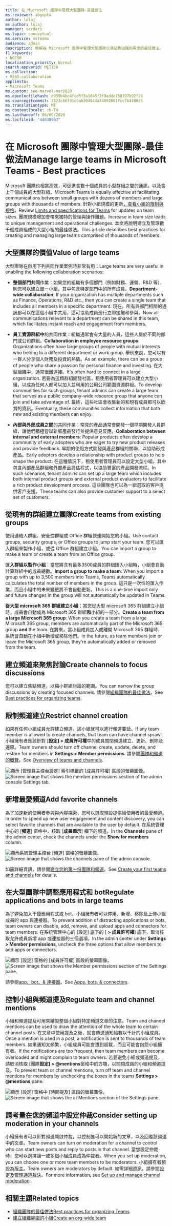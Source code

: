 ```yaml
---
title: 在 Microsoft 團隊中管理大型團隊-最佳做法
ms.reviewer: abgupta
author: lolaj
ms.author: lolaj
manager: serdars
ms.topic: conceptual
ms.service: msteams
audience: admin
description: 瞭解在 Microsoft 團隊中管理大型團隊以滿足貴組織的需求的最佳做法。
f1.keywords:
- NOCSH
localization_priority: Normal
search.appverid: MET150
ms.collection:
- M365-collaboration
appliesto:
- Microsoft Teams
ms.custom: seo-marvel-mar2020
ms.openlocfilehash: d939b4be4fcd5f3a1045f2f9adde750197b92f29
ms.sourcegitcommit: 3323c86f31c5ab304944a34892601fcc7b448025
ms.translationtype: MT
ms.contentlocale: zh-TW
ms.lasthandoff: 06/09/2020
ms.locfileid: "44638903"
---
```

<a name="manage-large-teams-in-microsoft-teams---best-practices"></a><span data-ttu-id="abb2e-103">在 Microsoft 團隊中管理大型團隊-最佳做法</span><span class="sxs-lookup"><span data-stu-id="abb2e-103">Manage large teams in Microsoft Teams - Best practices</span></span>
======================================================

<span data-ttu-id="abb2e-104">Microsoft 團隊也相當高效，可促進含數十個成員的小型群組之間的通訊，以及含上千個成員的大型群組。</span><span class="sxs-lookup"><span data-stu-id="abb2e-104">Microsoft Teams is equally effective at facilitating communications between small groups with dozens of members and large groups with thousands of members.</span></span> <span data-ttu-id="abb2e-105">針對小組規模的更新[，查看小組的限制與規格](limits-specifications-teams.md)。</span><span class="sxs-lookup"><span data-stu-id="abb2e-105">Review [Limits and specifications for Teams](limits-specifications-teams.md) for updates on team sizes.</span></span> <span data-ttu-id="abb2e-106">團隊規模增加會帶來獨特的管理與操作難題。</span><span class="sxs-lookup"><span data-stu-id="abb2e-106">Increase in team size leads to unique management and operational challenges.</span></span> <span data-ttu-id="abb2e-107">本文將說明建立及管理數千個成員組成的大型小組的最佳做法。</span><span class="sxs-lookup"><span data-stu-id="abb2e-107">This article describes best practices for creating and managing large teams comprised of thousands of members.</span></span>

## <a name="value-of-large-teams"></a><span data-ttu-id="abb2e-108">大型團隊的價值</span><span class="sxs-lookup"><span data-stu-id="abb2e-108">Value of large teams</span></span>

<span data-ttu-id="abb2e-109">大型團隊在啟用下列共同作業案例時非常有用：</span><span class="sxs-lookup"><span data-stu-id="abb2e-109">Large teams are very useful in enabling the following collaboration scenarios:</span></span>

- <span data-ttu-id="abb2e-110">**整個部門共同**作業：如果您的組織有多個部門（例如財務、運營、R&D 等），則您可以建立單一小組，其中包含特定部門中的所有成員。</span><span class="sxs-lookup"><span data-stu-id="abb2e-110">**Department-wide collaboration**: If your organization has multiple departments such as Finance, Operations, R&D etc., then you can create a single team that includes all members in a specific department.</span></span> <span data-ttu-id="abb2e-111">現在，所有與部門相關的通訊都可以在這個小組中共用，這可協助成員進行立即接觸和參與。</span><span class="sxs-lookup"><span data-stu-id="abb2e-111">Now all communications relevant to a department can be shared in this team, which facilitates instant reach and engagement from members.</span></span>

- <span data-ttu-id="abb2e-112">**員工資源群組中**的共同作業：組織通常會有大量的人員，這些人屬於不同的部門或公司群組。</span><span class="sxs-lookup"><span data-stu-id="abb2e-112">**Collaboration in employee resource groups**: Organizations often have large groups of people with mutual interests who belong to a different department or work group.</span></span> <span data-ttu-id="abb2e-113">舉例來說，您可以有一群人分享個人財務及投資的熱情。</span><span class="sxs-lookup"><span data-stu-id="abb2e-113">As an example, there can be a group of people who share a passion for personal finance and investing.</span></span> <span data-ttu-id="abb2e-114">在大型組織中，通常很難連接。</span><span class="sxs-lookup"><span data-stu-id="abb2e-114">It's often hard to connect in a large organization.</span></span> <span data-ttu-id="abb2e-115">若要為這類群組開發社區，租使用者管理員可以建立大型小組，以成為任何人都可以加入並利用的公用公司範圍資源群組。</span><span class="sxs-lookup"><span data-stu-id="abb2e-115">To develop communities for such groups, tenant admins can create a large team that serves as a public company-wide resource group that anyone can join and take advantage of.</span></span> <span data-ttu-id="abb2e-116">最終，這些社區會收集新的和現有成員都可以欣賞的資訊。</span><span class="sxs-lookup"><span data-stu-id="abb2e-116">Eventually, these communities collect information that both new and existing members can enjoy.</span></span>

- <span data-ttu-id="abb2e-117">**內部與外部成員之間**的共同作業：常見的產品通常會開發一個早期開發人員群組，讓他們積極嘗試新版產品發行並提供意見反應。</span><span class="sxs-lookup"><span data-stu-id="abb2e-117">**Collaboration between internal and external members**: Popular products often develop a community of early adopters who are eager to try new product releases and provide feedback.</span></span> <span data-ttu-id="abb2e-118">早期的使用方式開發與產品群組的關聯，以協助形成產品。</span><span class="sxs-lookup"><span data-stu-id="abb2e-118">Early adopters develop a relationship with product groups to help shape the product.</span></span> <span data-ttu-id="abb2e-119">在這種情況下，租使用者管理員可以設定大型小組，其中包含內部產品群組和外部產品評估程式，以協助豐富的產品開發流程。</span><span class="sxs-lookup"><span data-stu-id="abb2e-119">In such scenarios, tenant admins can set up a large team which includes both internal product groups and external product evaluators to facilitate a rich product development process.</span></span> <span data-ttu-id="abb2e-120">這些團隊也可以為一組選取的客戶提供客戶支援。</span><span class="sxs-lookup"><span data-stu-id="abb2e-120">These teams can also provide customer support to a select set of customers.</span></span>

## <a name="create-teams-from-existing-groups"></a><span data-ttu-id="abb2e-121">從現有的群組建立團隊</span><span class="sxs-lookup"><span data-stu-id="abb2e-121">Create teams from existing groups</span></span>

<span data-ttu-id="abb2e-122">使用連絡人群組、安全性群組或 Office 群組快速開始您的小組。</span><span class="sxs-lookup"><span data-stu-id="abb2e-122">Use contact groups, security groups, or Office groups to jump start your team.</span></span> <span data-ttu-id="abb2e-123">您可以匯入群組來製作小組，或從 Office 群組建立小組。</span><span class="sxs-lookup"><span data-stu-id="abb2e-123">You can import a group to make a team or create a team from an Office group.</span></span>

<span data-ttu-id="abb2e-124">匯**入群組以製作小組**：當您將含有最多3500成員的群組匯入小組時，小組會自動計算群組中的成員總數。</span><span class="sxs-lookup"><span data-stu-id="abb2e-124">**Import a group to make a team**: When you import a group with up to 3,500 members into Teams, Teams automatically calculates the total number of members in the group.</span></span> <span data-ttu-id="abb2e-125">這只是一次性的匯入作業，而且小組中的未來變更將不會自動更新。</span><span class="sxs-lookup"><span data-stu-id="abb2e-125">This is a one-time import only and future changes in the group will not automatically be updated in Teams.</span></span>

<span data-ttu-id="abb2e-126">**從大型 microsoft 365 群組建立小組**：當您從大型 microsoft 365 群組建立小組時，成員會自動成為 Microsoft 365 群組**和**小組的一部分。</span><span class="sxs-lookup"><span data-stu-id="abb2e-126">**Create a team from a large Microsoft 365 group**: When you create a team from a large Microsoft 365 group, members are automatically part of the Microsoft 365 group **and** the team.</span></span> <span data-ttu-id="abb2e-127">在將來，當小組成員加入或離開 Microsoft 365 群組時，系統會自動在小組中新增或移除他們。</span><span class="sxs-lookup"><span data-stu-id="abb2e-127">In the future, as team members join or leave the Microsoft 365 group, they're automatically added or removed from the team.</span></span>

## <a name="create-channels-to-focus-discussions"></a><span data-ttu-id="abb2e-128">建立頻道來聚焦討論</span><span class="sxs-lookup"><span data-stu-id="abb2e-128">Create channels to focus discussions</span></span>

<span data-ttu-id="abb2e-129">您可以建立焦點頻道，以縮小群組討論的範圍。</span><span class="sxs-lookup"><span data-stu-id="abb2e-129">You can narrow the group discussions by creating focused channels.</span></span> <span data-ttu-id="abb2e-130">請參閱[組織團隊的最佳做法](best-practices-organizing.md)。</span><span class="sxs-lookup"><span data-stu-id="abb2e-130">See [Best practices for organizing teams](best-practices-organizing.md).</span></span>

## <a name="restrict-channel-creation"></a><span data-ttu-id="abb2e-131">限制頻道建立</span><span class="sxs-lookup"><span data-stu-id="abb2e-131">Restrict channel creation</span></span>

<span data-ttu-id="abb2e-132">如果有任何小組成員允許建立頻道，該小組就可以進行頻道蔓延。</span><span class="sxs-lookup"><span data-stu-id="abb2e-132">If any team member is allowed to create channels, that team can have channel sprawl.</span></span> <span data-ttu-id="abb2e-133">小組擁有者應該針對 [**設定] > 成員許可權**中的成員關閉頻道建立、更新、刪除及還原。</span><span class="sxs-lookup"><span data-stu-id="abb2e-133">Team owners should turn off channel create, update, delete, and restore for members in **Settings > Member permissions**.</span></span> <span data-ttu-id="abb2e-134">請參閱[團隊和頻道的概覽](teams-channels-overview.md)。</span><span class="sxs-lookup"><span data-stu-id="abb2e-134">See [Overview of teams and channels](teams-channels-overview.md).</span></span>

<span data-ttu-id="abb2e-135">![顯示 [管理員主控台設定] 索引標籤的 [成員許可權] 區段的螢幕圖像。](media/no-channel-creation.png "[管理員主控台設定] 索引標籤的 [成員許可權] 區段的螢幕圖像。[允許建立或刪除頻道的成員] 選項未核取。")</span><span class="sxs-lookup"><span data-stu-id="abb2e-135">![Screen image that shows the member permissions section of the admin console Settings tab.](media/no-channel-creation.png "Screen image that member permissions section of the admin console Settings tab. The allow members to create or delete channels options are unchecked.")</span></span>

## <a name="add-favorite-channels"></a><span data-ttu-id="abb2e-136">新增最愛頻道</span><span class="sxs-lookup"><span data-stu-id="abb2e-136">Add favorite channels</span></span>

<span data-ttu-id="abb2e-137">為了加速新的使用者參與與內容探索，您可以選取預設提供給使用者的最愛頻道。</span><span class="sxs-lookup"><span data-stu-id="abb2e-137">In order to speed up new user engagement and content discovery, you can select favorite channels that are available to the user by default.</span></span> <span data-ttu-id="abb2e-138">在系統管理中心的 [**頻道**] 窗格中，核取 [**成員顯示**] 欄下的頻道。</span><span class="sxs-lookup"><span data-stu-id="abb2e-138">In the **Channels** pane of the admin center, check the channels under the **Show for members** column.</span></span>

<span data-ttu-id="abb2e-139">![顯示系統管理主控台 [頻道] 窗格的螢幕圖像。](media/favorite-channels.png "顯示系統管理主控台 [頻道] 窗格的螢幕影像。已核取 [針對成員顯示] 的一些頻道。")</span><span class="sxs-lookup"><span data-stu-id="abb2e-139">![Screen image that shows the channels pane of the admin console.](media/favorite-channels.png "Screen image that shows channels pane of the admin console. Some channels are checked for Show for members.")</span></span>

 <span data-ttu-id="abb2e-140">如需詳細資訊，請參閱[建立您的第一份團隊和頻道](get-started-with-teams-create-your-first-teams-and-channels.md)。</span><span class="sxs-lookup"><span data-stu-id="abb2e-140">See [Create your first teams and channels](get-started-with-teams-create-your-first-teams-and-channels.md) for details.</span></span>

## <a name="regulate-applications-and-bots-in-large-teams"></a><span data-ttu-id="abb2e-141">在大型團隊中調整應用程式和 bot</span><span class="sxs-lookup"><span data-stu-id="abb2e-141">Regulate applications and bots in large teams</span></span>

<span data-ttu-id="abb2e-142">為了避免加入干擾應用程式或 bot，小組擁有者可以停用、新增、移除及上傳小組成員的 app 與連接器。</span><span class="sxs-lookup"><span data-stu-id="abb2e-142">To prevent addition of distracting applications or bots, team owners can disable, add, remove, and upload apps and connectors for team members.</span></span> <span data-ttu-id="abb2e-143">在系統管理中心的 [設定] 底下的 [ **> 成員許可權**] 底下，取消核取允許成員新增 app 或連接器的三個選項。</span><span class="sxs-lookup"><span data-stu-id="abb2e-143">In the admin center under **Settings > Member permissions**, uncheck the three options that allow members to add apps or connectors.</span></span>

<span data-ttu-id="abb2e-144">![顯示 [設定] 窗格的 [成員許可權] 區段的螢幕圖像。](media/disable-bots-connectors.png "顯示 [設定] 窗格的 [成員許可權] 區段的螢幕圖像。[允許成員新增應用程式或連接器] 選項未核取。")</span><span class="sxs-lookup"><span data-stu-id="abb2e-144">![Screen image that shows the Member permissions section of the Settings pane.](media/disable-bots-connectors.png "Screen image that shows the Member permission section of the Settings pane. The options for allow members to add apps or connectors are unchecked.")</span></span>

<span data-ttu-id="abb2e-145">請參閱[app、bot、& 連接器](deploy-apps-microsoft-teams-landing-page.md)。</span><span class="sxs-lookup"><span data-stu-id="abb2e-145">See [Apps, bots, & connectors](deploy-apps-microsoft-teams-landing-page.md).</span></span>

## <a name="regulate-team-and-channel-mentions"></a><span data-ttu-id="abb2e-146">控制小組與頻道提及</span><span class="sxs-lookup"><span data-stu-id="abb2e-146">Regulate team and channel mentions</span></span>

<span data-ttu-id="abb2e-147">小組和頻道提及可用來繪製整個小組對特定頻道文章的注意。</span><span class="sxs-lookup"><span data-stu-id="abb2e-147">Team and channel mentions can be used to draw the attention of the whole team to certain channel posts.</span></span> <span data-ttu-id="abb2e-148">在文章中使用提及之後，就會傳送通知給數以千計的小組成員。</span><span class="sxs-lookup"><span data-stu-id="abb2e-148">Once a mention is used in a post, a notification is sent to thousands of team members.</span></span> <span data-ttu-id="abb2e-149">如果通知太頻繁，小組成員可能會遭到超載，而且可能會抱怨小組擁有者。</span><span class="sxs-lookup"><span data-stu-id="abb2e-149">If the notifications are too frequent, then team members can become overloaded and might complain to team owners.</span></span> <span data-ttu-id="abb2e-150">若要避免小組或頻道提及，請取消核取 [團隊**設定] > @mentions**窗格中的方塊，以關閉成員的小組和頻道提及。</span><span class="sxs-lookup"><span data-stu-id="abb2e-150">To prevent team or channel mentions, turn off team and channel mentions for members by unchecking the boxes in the teams **Settings > @mentions** pane.</span></span>

<span data-ttu-id="abb2e-151">![顯示 [設定] 窗格中 [時間提及] 區段的螢幕圖像。](media/no-at-mentions.png "顯示 [設定] 窗格中 [時間提及] 區段的螢幕圖像。未核取 [顯示] 和 [賦予成員對提及的存取權] 的選項。")</span><span class="sxs-lookup"><span data-stu-id="abb2e-151">![Screen image that shows the at Mentions section of the Settings pane.](media/no-at-mentions.png "Screen image that shows the at Mentions section of the Settings pane. The options for show and give members access to at mentions are unchecked.")</span></span>

## <a name="consider-setting-up-moderation-in-your-channels"></a><span data-ttu-id="abb2e-152">請考量在您的頻道中設定仲裁</span><span class="sxs-lookup"><span data-stu-id="abb2e-152">Consider setting up moderation in your channels</span></span>

<span data-ttu-id="abb2e-153">小組擁有者可以針對頻道開啟仲裁，以控制誰可以開始新的文章，以及回覆該頻道中的文章。</span><span class="sxs-lookup"><span data-stu-id="abb2e-153">Team owners can turn on moderation for a channel to control who can start new posts and reply to posts in that channel.</span></span> <span data-ttu-id="abb2e-154">當您設定仲裁時，您可以選擇讓一或多個小組成員成為仲裁者。</span><span class="sxs-lookup"><span data-stu-id="abb2e-154">When you set up moderation, you can choose one or more team members to be moderators.</span></span> <span data-ttu-id="abb2e-155">小組擁有者預設為版主。</span><span class="sxs-lookup"><span data-stu-id="abb2e-155">Team owners are moderators by default.</span></span> <span data-ttu-id="abb2e-156">如需詳細資訊，請參閱[設定及管理通道裁決](manage-channel-moderation-in-teams.md)。</span><span class="sxs-lookup"><span data-stu-id="abb2e-156">For more information, see [Set up and manage channel moderation](manage-channel-moderation-in-teams.md).</span></span>

## <a name="related-topics"></a><span data-ttu-id="abb2e-157">相關主題</span><span class="sxs-lookup"><span data-stu-id="abb2e-157">Related topics</span></span>

- [<span data-ttu-id="abb2e-158">組織團隊的最佳做法</span><span class="sxs-lookup"><span data-stu-id="abb2e-158">Best practices for organizing Teams</span></span>](best-practices-organizing.md)
- [<span data-ttu-id="abb2e-159">建立組織範圍的小組</span><span class="sxs-lookup"><span data-stu-id="abb2e-159">Create an org-wide team</span></span>](create-an-org-wide-team.md)
